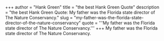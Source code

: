 +++
author = "Hank Green"
title = "the best Hank Green Quote"
description = "the best Hank Green Quote: My father was the Florida state director of The Nature Conservancy."
slug = "my-father-was-the-florida-state-director-of-the-nature-conservancy"
quote = '''My father was the Florida state director of The Nature Conservancy.'''
+++
My father was the Florida state director of The Nature Conservancy.
